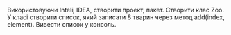 Використовуючи Intelij IDEA, створити проект, пакет. Створити клас Zoo. У класі створити список, який записати 8 тварин через метод add(index, element). Вивести список у консоль.